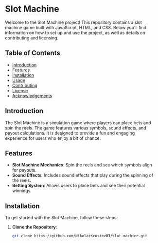 # Slot Machine

Welcome to the Slot Machine project! This repository contains a slot machine game built with JavaScript, HTML, and CSS. Below you'll find information on how to set up and use the project, as well as details on contributing and licensing.

## Table of Contents

- [Introduction](#introduction)
- [Features](#features)
- [Installation](#installation)
- [Usage](#usage)
- [Contributing](#contributing)
- [License](#license)
- [Acknowledgements](#acknowledgements)

## Introduction

The Slot Machine is a simulation game where players can place bets and spin the reels. The game features various symbols, sound effects, and payout calculations. It is designed to provide a fun and engaging experience for users who enjoy a bit of chance.

## Features

- **Slot Machine Mechanics**: Spin the reels and see which symbols align for payouts.
- **Sound Effects**: Includes sound effects that play during the spinning of the reels.
- **Betting System**: Allows users to place bets and see their potential winnings.

## Installation

To get started with the Slot Machine, follow these steps:

1. **Clone the Repository**: 
   ```bash
   git clone https://github.com/NikolaiKrustev03/slot-machine.git
